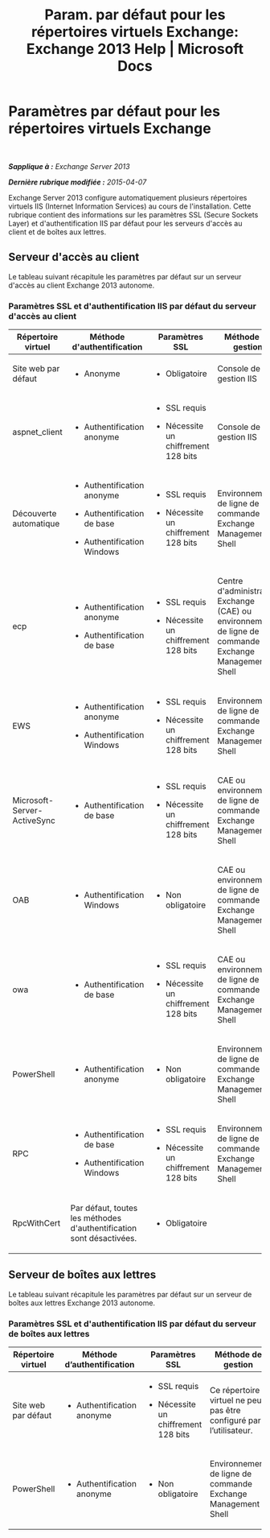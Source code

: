 ﻿---
title: 'Param. par défaut pour les répertoires virtuels Exchange: Exchange 2013 Help | Microsoft Docs'
TOCTitle: Paramètres par défaut pour les répertoires virtuels Exchange
ms:assetid: d2d89ce6-4721-4737-a325-fba5ad9422e0
ms:mtpsurl: https://technet.microsoft.com/fr-fr/library/Gg247612(v=EXCHG.150)
ms:contentKeyID: 52063020
ms.date: 04/24/2018
mtps_version: v=EXCHG.150
ms.translationtype: HT
---

# Paramètres par défaut pour les répertoires virtuels Exchange

 

_**Sapplique à :** Exchange Server 2013_

_**Dernière rubrique modifiée :** 2015-04-07_

Exchange Server 2013 configure automatiquement plusieurs répertoires virtuels IIS (Internet Information Services) au cours de l'installation. Cette rubrique contient des informations sur les paramètres SSL (Secure Sockets Layer) et d'authentification IIS par défaut pour les serveurs d'accès au client et de boîtes aux lettres.

## Serveur d'accès au client

Le tableau suivant récapitule les paramètres par défaut sur un serveur d'accès au client Exchange 2013 autonome.

### Paramètres SSL et d'authentification IIS par défaut du serveur d'accès au client

<table>
<colgroup>
<col style="width: 25%" />
<col style="width: 25%" />
<col style="width: 25%" />
<col style="width: 25%" />
</colgroup>
<thead>
<tr class="header">
<th>Répertoire virtuel</th>
<th>Méthode d'authentification</th>
<th>Paramètres SSL</th>
<th>Méthode de gestion</th>
</tr>
</thead>
<tbody>
<tr class="odd">
<td><p>Site web par défaut</p></td>
<td><ul>
<li><p>Anonyme</p></li>
</ul></td>
<td><ul>
<li><p>Obligatoire</p></li>
</ul></td>
<td><p>Console de gestion IIS</p></td>
</tr>
<tr class="even">
<td><p>aspnet_client</p></td>
<td><ul>
<li><p>Authentification anonyme</p></li>
</ul></td>
<td><ul>
<li><p>SSL requis</p></li>
<li><p>Nécessite un chiffrement 128 bits</p></li>
</ul></td>
<td><p>Console de gestion IIS</p></td>
</tr>
<tr class="odd">
<td><p>Découverte automatique</p></td>
<td><ul>
<li><p>Authentification anonyme</p></li>
<li><p>Authentification de base</p></li>
<li><p>Authentification Windows</p></li>
</ul></td>
<td><ul>
<li><p>SSL requis</p></li>
<li><p>Nécessite un chiffrement 128 bits</p></li>
</ul></td>
<td><p>Environnement de ligne de commande Exchange Management Shell</p></td>
</tr>
<tr class="even">
<td><p>ecp</p></td>
<td><ul>
<li><p>Authentification anonyme</p></li>
<li><p>Authentification de base</p></li>
</ul></td>
<td><ul>
<li><p>SSL requis</p></li>
<li><p>Nécessite un chiffrement 128 bits</p></li>
</ul></td>
<td><p>Centre d'administration Exchange (CAE) ou environnement de ligne de commande Exchange Management Shell</p></td>
</tr>
<tr class="odd">
<td><p>EWS</p></td>
<td><ul>
<li><p>Authentification anonyme</p></li>
<li><p>Authentification Windows</p></li>
</ul></td>
<td><ul>
<li><p>SSL requis</p></li>
<li><p>Nécessite un chiffrement 128 bits</p></li>
</ul></td>
<td><p>Environnement de ligne de commande Exchange Management Shell</p></td>
</tr>
<tr class="even">
<td><p>Microsoft-Server-ActiveSync</p></td>
<td><ul>
<li><p>Authentification de base</p></li>
</ul></td>
<td><ul>
<li><p>SSL requis</p></li>
<li><p>Nécessite un chiffrement 128 bits</p></li>
</ul></td>
<td><p>CAE ou environnement de ligne de commande Exchange Management Shell</p></td>
</tr>
<tr class="odd">
<td><p>OAB</p></td>
<td><ul>
<li><p>Authentification Windows</p></li>
</ul></td>
<td><ul>
<li><p>Non obligatoire</p></li>
</ul></td>
<td><p>CAE ou environnement de ligne de commande Exchange Management Shell</p></td>
</tr>
<tr class="even">
<td><p>owa</p></td>
<td><ul>
<li><p>Authentification de base</p></li>
</ul></td>
<td><ul>
<li><p>SSL requis</p></li>
<li><p>Nécessite un chiffrement 128 bits</p></li>
</ul></td>
<td><p>CAE ou environnement de ligne de commande Exchange Management Shell</p></td>
</tr>
<tr class="odd">
<td><p>PowerShell</p></td>
<td><ul>
<li><p>Authentification anonyme</p></li>
</ul></td>
<td><ul>
<li><p>Non obligatoire</p></li>
</ul></td>
<td><p>Environnement de ligne de commande Exchange Management Shell</p></td>
</tr>
<tr class="even">
<td><p>RPC</p></td>
<td><ul>
<li><p>Authentification de base</p></li>
<li><p>Authentification Windows</p></li>
</ul></td>
<td><ul>
<li><p>SSL requis</p></li>
<li><p>Nécessite un chiffrement 128 bits</p></li>
</ul></td>
<td><p>Environnement de ligne de commande Exchange Management Shell</p></td>
</tr>
<tr class="odd">
<td><p>RpcWithCert</p></td>
<td><p>Par défaut, toutes les méthodes d'authentification sont désactivées.</p></td>
<td><ul>
<li><p>Obligatoire</p></li>
</ul></td>
<td><p> </p></td>
</tr>
</tbody>
</table>


## Serveur de boîtes aux lettres

Le tableau suivant récapitule les paramètres par défaut sur un serveur de boîtes aux lettres Exchange 2013 autonome.

### Paramètres SSL et d'authentification IIS par défaut du serveur de boîtes aux lettres

<table>
<colgroup>
<col style="width: 25%" />
<col style="width: 25%" />
<col style="width: 25%" />
<col style="width: 25%" />
</colgroup>
<thead>
<tr class="header">
<th>Répertoire virtuel</th>
<th>Méthode d’authentification</th>
<th>Paramètres SSL</th>
<th>Méthode de gestion</th>
</tr>
</thead>
<tbody>
<tr class="odd">
<td><p>Site web par défaut</p></td>
<td><ul>
<li><p>Authentification anonyme</p></li>
</ul></td>
<td><ul>
<li><p>SSL requis</p></li>
<li><p>Nécessite un chiffrement 128 bits</p></li>
</ul></td>
<td><p>Ce répertoire virtuel ne peut pas être configuré par l’utilisateur.</p></td>
</tr>
<tr class="even">
<td><p>PowerShell</p></td>
<td><ul>
<li><p>Authentification anonyme</p></li>
</ul></td>
<td><ul>
<li><p>Non obligatoire</p></li>
</ul></td>
<td><p>Environnement de ligne de commande Exchange Management Shell</p></td>
</tr>
</tbody>
</table>

